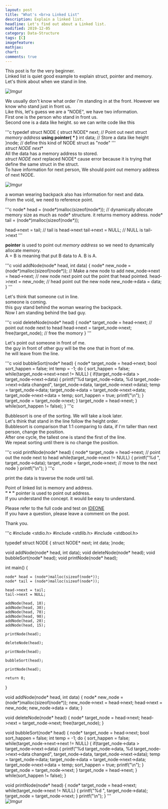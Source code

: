 ```yaml
---
layout: post
title: "What's <br>a Linked List"
description: Explain a linked list.
headline: Let's find out about a Linked list.
modified: 2019-12-05
category: Data-Structure
tags: [C]
imagefeature:
mathjax:
chart:
comments: true
---
```


This post is for the very beginner.<br>
Linked list is quiet good example to explain struct, pointer and memory.<br>
Let's think about when we stand in line.<br>

![Imgur](https://i.imgur.com/sCP6WZD.jpg)

We usually don't know what order i'm standing in at the front. However we know who stand just in front us.<br>
Like this, let's guess we are a "NODE", we have two information.<br>
First one is the person who stand in front us.<br>
Second one is a data like height. so we can write code like this<br>

'''c
typedef struct NODE {
  struct NODE* next; // Point out next struct *memory address* **using pointer( * )**
  int data; // Store a data like height
}node; // define this kind of NODE struct as "node"
'''
<br>
**struct NODE* next**<br>
All the data has a memory address to stored.<br>
*struct NODE next* replaced NODE* cause error because it is trying that define the same struct in the struct.<br>
To have information for next person, We should point out memory address of next NODE.<br>

![Imgur](https://i.imgur.com/QT6yFfn.jpg)

a woman wearing backpack also has information for next and data.<br>
From the void, we need to reference point.<br>

'''c
node* head = (node*)malloc(sizeof(node*)); // dynamically allocate memory size as much as node* structure. it returns memory address.
node* tail = (node*)malloc(sizeof(node*));

head->next = tail; // tail is head->next
tail->next = NULL; // NULL is tail->next
'''

**pointer** is used to point out *memory address* so we need to dynamically allocate memory.<br>
A = B is meaning that put B data to A. B is A.<br>

'''c
void addNode(node* head, int data) {
	node* new_node = (node*)malloc(sizeof(node*)); // Make a new node to add
	new_node->next = head->next; // new node next point out the point that head pointed.
	head->next = new_node; // head point out the new node
	new_node->data = data;
}
'''

Let's think that someone cut in line.<br>
someone is coming.<br>
this guy stand behind the woman wearing the backpack.<br>
Now I am standing behind the bad guy.<br>

'''c
void deleteNode(node* head) {
	node* target_node = head->next; // point out node next to head
	head->next = target_node->next;
	free(target_node); // free the momory
}
'''

Let's point out someone in front of me.<br>
the guy in front of other guy will be the one that in front of me.<br>
he will leave from the line.<br>

'''c
void bubbleSort(node* head) {
	node* target_node = head->next;
	bool sort_happen = false;
	int temp = -1;
	do {
		sort_happen = false;
		while(target_node->next->next != NULL) {
			if(target_node->data > target_node->next->data) {
				printf("%d target_node->data, %d target_node->next->data changed", target_node->data, target_node->next->data);
				temp = target_node->data;
				target_node->data = target_node->next->data;
				target_node->next->data = temp;
				sort_happen = true;
				printf("\n");
			}
			target_node = target_node->next;
		}
		target_node = head->next;
	} while(sort_happen != false);
}
'''c

Bubblesort is one of the sorting. We will take a look later.<br>
Let's think that stand in the line follow the height order.<br>
Bubblesort is comparison that 1:1 comparing to data, if I'm taller than next person, change the position.<br>
After one cycle, the tallest one is stand the first of the line.<br>
We repeat sorting until there is no change the position.<br>

'''c
void printNode(node* head) {
	node* target_node = head->next; // point out the node next to head
	while(target_node->next != NULL) {
		printf("%d ", target_node->data);
		target_node = target_node->next; // move to the next node
	}
	printf("\n");
}
'''c

print the data is traverse the node until tail.<br>

Point of linked list is memory and address.<br>
**" * "** pointer is used to point out address.<br>
If you understand the concept. it would be easy to understand.<br>

Please refer to the full code and test on [IDEONE](https://ideone.com/ideone/Index/submit/) <br>
If you have a question, please leave a comment on the post.<br>

Thank you.<br>

'''c
#include <stdio.h>
#include <stdlib.h>
#include <stdbool.h>

typedef struct NODE {
  struct NODE* next;
  int data;
}node;

void addNode(node* head, int data);
void deleteNode(node* head);
void bubbleSort(node* head);
void printNode(node* head);

int main() {

	node* head = (node*)malloc(sizeof(node*));
	node* tail = (node*)malloc(sizeof(node*));

	head->next = tail;
	tail->next = NULL;

	addNode(head, 10);
	addNode(head, 30);
	addNode(head, 70);
	addNode(head, 90);
	addNode(head, 20);
	addNode(head, 15);

	printNode(head);

	deleteNode(head);

	printNode(head);

	bubbleSort(head);

	printNode(head);

	return 0;  
}

void addNode(node* head, int data) {
	node* new_node = (node*)malloc(sizeof(node*));
	new_node->next = head->next;
	head->next = new_node;
	new_node->data = data;
}

void deleteNode(node* head) {
	node* target_node = head->next;
	head->next = target_node->next;
	free(target_node);
}

void bubbleSort(node* head) {
	node* target_node = head->next;
	bool sort_happen = false;
	int temp = -1;
	do {
		sort_happen = false;
		while(target_node->next->next != NULL) {
			if(target_node->data > target_node->next->data) {
				printf("%d target_node->data, %d target_node->next->data changed", target_node->data, target_node->next->data);
				temp = target_node->data;
				target_node->data = target_node->next->data;
				target_node->next->data = temp;
				sort_happen = true;
				printf("\n");
			}
			target_node = target_node->next;
		}
		target_node = head->next;
	} while(sort_happen != false);
}

void printNode(node* head) {
	node* target_node = head->next;
	while(target_node->next != NULL) {
		printf("%d ", target_node->data);
		target_node = target_node->next;
	}
	printf("\n");
}
'''
<br>
![Imgur](https://i.imgur.com/gTn2D1R.png)
